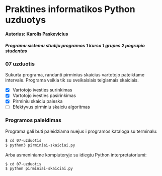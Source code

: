 # Praktines informatikos Python uzduotys  
**Autorius:** **Karolis Paskevicius**  

##### Programu sistemu studiju programos 1 kurso 1 grupes 2 pogrupio studentas  

### 07 uzduotis
Sukurta programa, randanti pirminius skaicius vartotojo pateiktame intervale. Programa veikia tik su sveikaisiais teigiamais skaiciais.

- [x] Vartotojo ivesties surinkimas  
- [x] Vartotojo ivesties pasirinkimas  
- [x] Pirminiu skaiciu paieska  
- [ ] Efektyvus pirminiu skaiciu algoritmas  

### Programos paleidimas

Programa gali buti paleidziama nuejus i programos kataloga su terminalu:

```bash
$ cd 07-uzduotis  
$ python3 pirminiai-skaiciai.py  
```

Arba asmeniniame kompiuteryje su idiegtu Python interpretatoriumi:

```bash
$ cd 07-uzduotis  
$ python pirminiai-skaiciai.py  
```